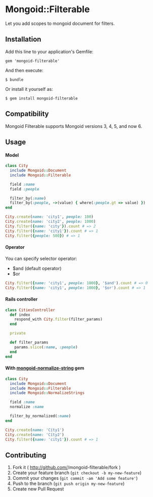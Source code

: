 # Mongoid::Filterable

Let you add scopes to mongoid document for filters.

## Installation

Add this line to your application's Gemfile:

    gem 'mongoid-filterable'

And then execute:

    $ bundle

Or install it yourself as:

    $ gem install mongoid-filterable

## Compatibility

Mongoid Filterable supports Mongoid versions 3, 4, 5, and now 6.

## Usage

#### Model

```ruby
class City
  include Mongoid::Document
  include Mongoid::Filterable

  field :name
  field :people

  filter_by(:name)
  filter_by(:people, ->(value) { where(:people.gt => value) })
end

City.create(name: 'city1', people: 100)
City.create(name: 'city2', people: 1000)
City.filter({name: 'city'}).count # => 2
City.filter({name: 'city1'}).count # => 1
City.filter({people: 500}) # => 1
```

#### Operator

You can specify selector operator:

* $and (default operator)
* $or

```ruby
City.filter({name: 'city1', people: 1000}, '$and').count # => 0
City.filter({name: 'city1', people: 1000}, '$or').count # => 1
```

#### Rails controller

```ruby
class CitiesController
  def index
    respond_with City.filter(filter_params)
  end

  private

  def filter_params
    params.slice(:name, :people)
  end
end
```

#### With [mongoid-normalize-string](https://github.com/nosolosoftware/mongoid-normalize-strings) gem

```ruby
class City
  include Mongoid::Document
  include Mongoid::Filterable
  include Mongoid::NormalizeStrings

  field :name
  normalize :name

  filter_by_normalized(:name)
end

City.create(name: 'Cíty1')
City.create(name: 'Cíty2')
City.filter({name: 'city1'}).count # => 1
```

## Contributing

1. Fork it ( http://github.com/<my-github-username>/mongoid-filterable/fork )
2. Create your feature branch (`git checkout -b my-new-feature`)
3. Commit your changes (`git commit -am 'Add some feature'`)
4. Push to the branch (`git push origin my-new-feature`)
5. Create new Pull Request
